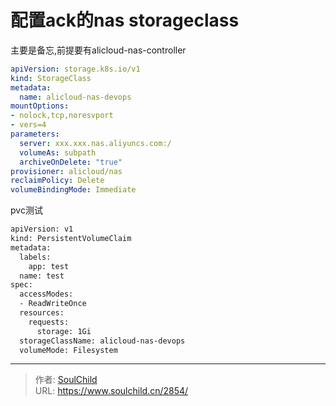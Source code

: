 # 配置ack的nas storageclass

<!--more-->
主要是备忘,前提要有alicloud-nas-controller
```yaml
apiVersion: storage.k8s.io/v1
kind: StorageClass
metadata:
  name: alicloud-nas-devops
mountOptions:
- nolock,tcp,noresvport
- vers=4
parameters:
  server: xxx.xxx.nas.aliyuncs.com:/
  volumeAs: subpath
  archiveOnDelete: "true"
provisioner: alicloud/nas
reclaimPolicy: Delete
volumeBindingMode: Immediate
```

pvc测试
```bash
apiVersion: v1
kind: PersistentVolumeClaim
metadata:
  labels:
    app: test
  name: test
spec:
  accessModes:
  - ReadWriteOnce
  resources:
    requests:
      storage: 1Gi
  storageClassName: alicloud-nas-devops
  volumeMode: Filesystem
```


---

> 作者: [SoulChild](https://www.soulchild.cn)  
> URL: https://www.soulchild.cn/2854/  

